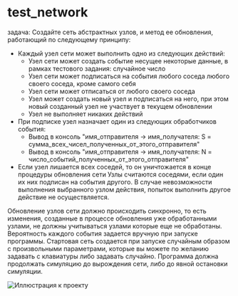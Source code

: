 # test_network

задача:
Создайте сеть абстрактных узлов, и метод ее обновления, работающий по следующему принципу:
- Каждый узел сети может выполнить одно из следующих действий:
  - Узел сети может создать событие несущее некоторые данные, в рамках тестового задания: случайное число
  - Узел сети может подписаться на события любого соседа любого своего соседа, кроме самого себя
  - Узел сети может отписаться от любого своего соседа
  - Узел может создать новый узел и подписаться на него, при этом новый созданный узел не участвует в текущем обновлении
  - Узел не выполняет никаких действий
- При подписке узел назначает один из следующих обработчиков события:
  - Вывод в консоль "имя_отправителя -> имя_получателя: S = сумма_всех_чисел_полученных_от_этого_отправителя"
  - Вывод в консоль "имя_отправителя -> имя_получателя: N = число_событий_полученных_от_этого_отправителя"
- Если узел лишается всех соседей, то он уничтожается в конце процедуры обновления сети
Узлы считаются соседями, если один их них подписан на события другого.
В случае невозможности выполнения выбранного узлом действия, попыток выполнить другое действие не осуществляется.

Обновление узлов сети должно происходить синхронно, то есть изменения, созданные в процессе обновления уже обработанными узлами, не должны учитываться узлами которые еще не обработаны.
Вероятность каждого события задается вручную при запуске программы.
Стартовая сеть создается при запуске случайным образом с произвольными параметрами, которые вы можете по желанию задавать с клавиатуры либо задавать случайно.
Программа должна продолжать симуляцию до вырождения сети, либо до явной остановки симуляции.

![Иллюстрация к проекту](https://github.com/n34prus/Cpp/tree/master/test_network/example.png)
